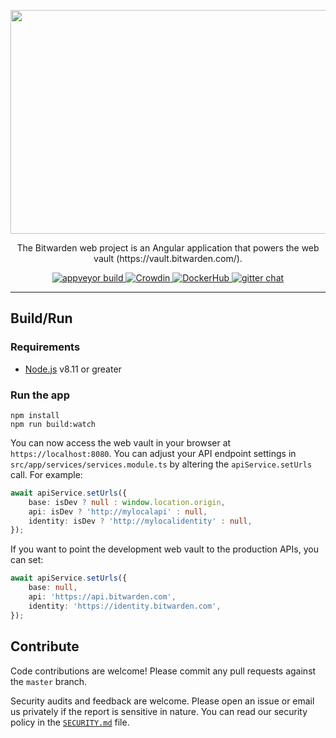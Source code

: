 <p align="center">
    <img src="https://raw.githubusercontent.com/bitwarden/brand/master/screenshots/web-vault-macbook.png" alt="" width="600" height="358" />
</p>
<p align="center">
    The Bitwarden web project is an Angular application that powers the web vault (https://vault.bitwarden.com/).
</p>
<p align="center">
  <a href="https://ci.appveyor.com/project/bitwarden/web/branch/master" target="_blank">
    <img src="https://ci.appveyor.com/api/projects/status/github/bitwarden/web?branch=master&svg=true" alt="appveyor build" />
  </a>
  <a href="https://crowdin.com/project/bitwarden-web" target="_blank">
    <img src="https://d322cqt584bo4o.cloudfront.net/bitwarden-web/localized.svg" alt="Crowdin" />
  </a>
  <a href="https://hub.docker.com/u/bitwarden/" target="_blank">
    <img src="https://img.shields.io/docker/pulls/bitwarden/web.svg" alt="DockerHub" />
  </a>
  <a href="https://gitter.im/bitwarden/Lobby" target="_blank">
    <img src="https://badges.gitter.im/bitwarden/Lobby.svg" alt="gitter chat" />
  </a>
</p>

-----

## Build/Run

### Requirements

- [Node.js](https://nodejs.org) v8.11 or greater

### Run the app

```
npm install
npm run build:watch
```

You can now access the web vault in your browser at `https://localhost:8080`. You can adjust your API endpoint settings in `src/app/services/services.module.ts` by altering the `apiService.setUrls` call. For example:

```typescript
await apiService.setUrls({
    base: isDev ? null : window.location.origin,
    api: isDev ? 'http://mylocalapi' : null,
    identity: isDev ? 'http://mylocalidentity' : null,
});
```

If you want to point the development web vault to the production APIs, you can set:

```typescript
await apiService.setUrls({
    base: null,
    api: 'https://api.bitwarden.com',
    identity: 'https://identity.bitwarden.com',
});
```


## Contribute

Code contributions are welcome! Please commit any pull requests against the `master` branch.

Security audits and feedback are welcome. Please open an issue or email us privately if the report is sensitive in nature. You can read our security policy in the [`SECURITY.md`](SECURITY.md) file.
